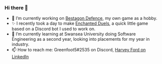 ### Hi there 👋

<!--
**Greenfoot5/Greenfoot5** is a ✨ _special_ ✨ repository because its `README.md` (this file) appears on your GitHub profile.
-->

- 🔭 I’m currently working on [Bestagon Defence](https://github.com/Greenfoot5/Bestagon-Defence), my own game as a hobby.
- ✨ I recently took a day to make [Enchanted Duels](https://github.com/Greenfoot5/EnchantedDuels), a quick little game based on a Discord bot I used to work on.
- 🌱 I’m currently learning at Swansea University doing Software Engineering as a second year, looking into placements for my year in industry.
- 📫 How to reach me: Greenfoot5#2535 on Discord, [Harvey Ford on LinkedIn](https://www.linkedin.com/in/harvey-ford-2541791a7/) 
